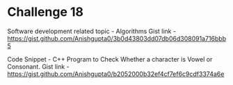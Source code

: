 # Challenge 18

Software development related topic  - Algorithms
Gist link - https://gist.github.com/Anishgupta0/3b0d43803dd07db06d308091a716bbb5

Code Snippet - C++ Program to Check Whether a character is Vowel or Consonant.
Gist link - https://gist.github.com/Anishgupta0/b2052000b32ef4cf7ef6c9cdf3374a6e